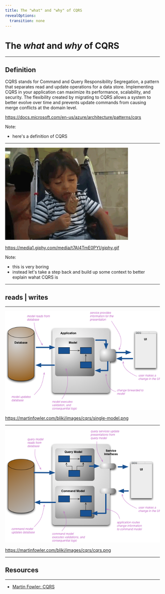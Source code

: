 ```yaml
---
title: The "what" and "why" of CQRS
revealOptions:
  transition: none
---
```


# The *what* and *why* of CQRS

---

## Definition
<!-- .element: style="font-size: smaller; text-align: left;" -->

CQRS stands for Command and Query Responsibility Segregation, a pattern that
separates read and update operations for a data store. Implementing CQRS in
your application can maximize its performance, scalability, and security. The
flexibility created by migrating to CQRS allows a system to better evolve over
time and prevents update commands from causing merge conflicts at the domain
level.
<!-- .element: style="font-size: smaller; text-align: left;" -->

https://docs.microsoft.com/en-us/azure/architecture/patterns/cqrs
<!-- .element: style="font-size: small; text-align: left;" -->

Note:
- here's a definition of CQRS

---

<img src="./images/boring.gif">

https://media1.giphy.com/media/t7AI4TmE0PYI/giphy.gif
<!-- .element: style="font-size: small;" -->

Note:
- this is very boring
- instead let's take a step back and build up some context to better explain wahat CQRS is

---

## reads | writes

---

![single model](./images/single-model.png)

https://martinfowler.com/bliki/images/cqrs/single-model.png
<!-- .element: style="font-size: small;" -->

---

![cqrs](./images/cqrs.png)

https://martinfowler.com/bliki/images/cqrs/cqrs.png
<!-- .element: style="font-size: small;" -->

---

## Resources

---

- [Martin Fowler: CQRS](https://martinfowler.com/bliki/CQRS.html)

